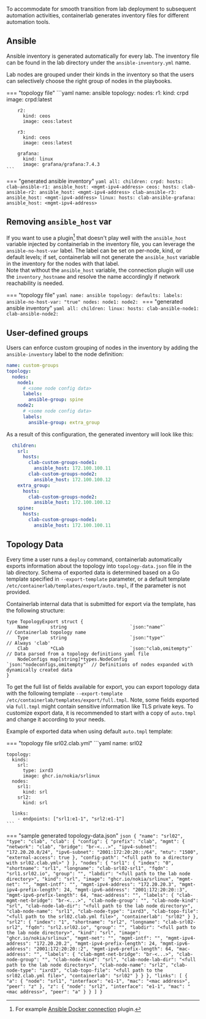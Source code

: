 To accommodate for smooth transition from lab deployment to subsequent automation activities, containerlab generates inventory files for different automation tools.

## Ansible
Ansible inventory is generated automatically for every lab. The inventory file can be found in the lab directory under the `ansible-inventory.yml` name.

Lab nodes are grouped under their kinds in the inventory so that the users can selectively choose the right group of nodes in the playbooks.

=== "topology file"
    ```yaml
    name: ansible
    topology:
      nodes:
        r1:
          kind: crpd
          image: crpd:latest

        r2:
          kind: ceos
          image: ceos:latest

        r3:
          kind: ceos
          image: ceos:latest

        grafana:
          kind: linux
          image: grafana/grafana:7.4.3
    ```
=== "generated ansible inventory"
    ```yaml
    all:
      children:
        crpd:
          hosts:
            clab-ansible-r1:
              ansible_host: <mgmt-ipv4-address>
        ceos:
          hosts:
            clab-ansible-r2:
              ansible_host: <mgmt-ipv4-address>
            clab-ansible-r3:
              ansible_host: <mgmt-ipv4-address>
        linux:
          hosts:
            clab-ansible-grafana:
              ansible_host: <mgmt-ipv4-address>
    ```

## Removing `ansible_host` var
If you want to use a plugin[^1] that doesn't play well with the `ansible_host` variable injected by containerlab in the inventory file, you can leverage the `ansible-no-host-var` label. The label can be set on per-node, kind, or default levels; if set, containerlab will not generate the `ansible_host` variable in the inventory for the nodes with that label.  
Note that without the `ansible_host` variable, the connection plugin will use the `inventory_hostname` and resolve the name accordingly if network reachability is needed.

=== "topology file"
    ```yaml
    name: ansible
      topology:
        defaults:
          labels:
            ansible-no-host-var: "true"
        nodes:
          node1:
          node2:
    ```
=== "generated ansible inventory"
    ```yaml
    all:
      children:
        linux:
          hosts:
            clab-ansible-node1:
            clab-ansible-node2:
    ```

## User-defined groups
Users can enforce custom grouping of nodes in the inventory by adding the `ansible-inventory` label to the node definition:

```yaml
name: custom-groups
topology:
  nodes:
    node1:
      # <some node config data>
      labels:
        ansible-group: spine
    node2:
      # <some node config data>
      labels:
        ansible-group: extra_group
```

As a result of this configuration, the generated inventory will look like this:

```yaml
  children:
    srl:
      hosts:
        clab-custom-groups-node1:
          ansible_host: 172.100.100.11
        clab-custom-groups-node2:
          ansible_host: 172.100.100.12
    extra_group:
      hosts:
        clab-custom-groups-node2:
          ansible_host: 172.100.100.12
    spine:
      hosts:
        clab-custom-groups-node1:
          ansible_host: 172.100.100.11
```

## Topology Data
Every time a user runs a `deploy` command, containerlab automatically exports information about the topology into `topology-data.json` file in the lab directory. Schema of exported data is determined based on a Go template specified in `--export-template` parameter, or a default template `/etc/containerlab/templates/export/auto.tmpl`, if the parameter is not provided.

Containerlab internal data that is submitted for export via the template, has the following structure:

```golang
type TopologyExport struct {
	Name        string                       `json:"name"`                  // Containerlab topology name
	Type        string                       `json:"type"`                  // Always 'clab'
	Clab        *CLab                        `json:"clab,omitempty"`        // Data parsed from a topology definitions yaml file
	NodeConfigs map[string]*types.NodeConfig `json:"nodeconfigs,omitempty"` // Definitions of nodes expanded with dynamically created data
}
```

To get the full list of fields available for export, you can export topology data with the following template `--export-template /etc/containerlab/templates/export/full.tmpl`. Note, some fields exported via `full.tmpl` might contain sensitive information like TLS private keys. To customize export data, it is recommended to start with a copy of `auto.tmpl` and change it according to your needs.

Example of exported data when using default `auto.tmpl` template:

=== "topology file srl02.clab.yml"
    ```yaml
    name: srl02

    topology:
      kinds:
        srl:
          type: ixrd3
          image: ghcr.io/nokia/srlinux
      nodes:
        srl1:
          kind: srl
        srl2:
          kind: srl

      links:
        - endpoints: ["srl1:e1-1", "srl2:e1-1"]
    ```
=== "sample generated topology-data.json"
    ```json
    {
      "name": "srl02",
      "type": "clab",
      "clab": {
        "config": {
          "prefix": "clab",
          "mgmt": {
            "network": "clab",
            "bridge": "br-<...>",
            "ipv4-subnet": "172.20.20.0/24",
            "ipv6-subnet": "2001:172:20:20::/64",
            "mtu": "1500",
            "external-access": true
          },
          "config-path": "<full path to a directory with srl02.clab.yml>"
        }
      },
      "nodes": {
        "srl1": {
          "index": "0",
          "shortname": "srl1",
          "longname": "clab-srl02-srl1",
          "fqdn": "srl1.srl02.io",
          "group": "",
          "labdir": "<full path to the lab node directory>",
          "kind": "srl",
          "image": "ghcr.io/nokia/srlinux",
          "mgmt-net": "",
          "mgmt-intf": "",
          "mgmt-ipv4-address": "172.20.20.3",
          "mgmt-ipv4-prefix-length": 24,
          "mgmt-ipv6-address": "2001:172:20:20::3",
          "mgmt-ipv6-prefix-length": 64,
          "mac-address": "",
          "labels": {
            "clab-mgmt-net-bridge": "br-<...>",
            "clab-node-group": "",
            "clab-node-kind": "srl",
            "clab-node-lab-dir": "<full path to the lab node directory>",
            "clab-node-name": "srl1",
            "clab-node-type": "ixrd3",
            "clab-topo-file": "<full path to the srl02.clab.yml file>",
            "containerlab": "srl02"
          }
        },
        "srl2": {
          "index": "1",
          "shortname": "srl2",
          "longname": "clab-srl02-srl2",
          "fqdn": "srl2.srl02.io",
          "group": "",
          "labdir": "<full path to the lab node directory>",
          "kind": "srl",
          "image": "ghcr.io/nokia/srlinux",
          "mgmt-net": "",
          "mgmt-intf": "",
          "mgmt-ipv4-address": "172.20.20.2",
          "mgmt-ipv4-prefix-length": 24,
          "mgmt-ipv6-address": "2001:172:20:20::2",
          "mgmt-ipv6-prefix-length": 64,
          "mac-address": "",
          "labels": {
            "clab-mgmt-net-bridge": "br-<...>",
            "clab-node-group": "",
            "clab-node-kind": "srl",
            "clab-node-lab-dir": "<full path to the lab node directory>",
            "clab-node-name": "srl2",
            "clab-node-type": "ixrd3",
            "clab-topo-file": "<full path to the srl02.clab.yml file>",
            "containerlab": "srl02"
          }
        }
      },
      "links": [
        {
          "a": {
            "node": "srl1",
            "interface": "e1-1",
            "mac": "<mac address>",
            "peer": "z"
          },
          "z": {
            "node": "srl2",
            "interface": "e1-1",
            "mac": "<mac address>",
            "peer": "a"
          }
        }
      ]
    }
    ```

[^1]: For example [Ansible Docker connection](https://docs.ansible.com/ansible/latest/collections/community/docker/docker_connection.html) plugin.